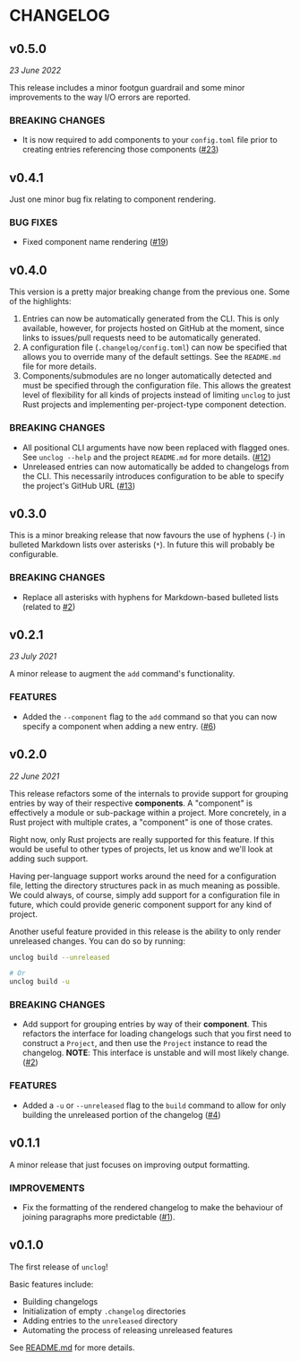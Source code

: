 # CHANGELOG

## v0.5.0

*23 June 2022*

This release includes a minor footgun guardrail and some minor improvements to
the way I/O errors are reported.

### BREAKING CHANGES

- It is now required to add components to your `config.toml`
  file prior to creating entries referencing those components
  ([#23](https://github.com/informalsystems/unclog/issues/23))

## v0.4.1

Just one minor bug fix relating to component rendering.

### BUG FIXES

- Fixed component name rendering
  ([#19](https://github.com/informalsystems/unclog/issues/19))

## v0.4.0

This version is a pretty major breaking change from the previous one. Some of
the highlights:

1. Entries can now be automatically generated from the CLI. This is only
   available, however, for projects hosted on GitHub at the moment, since links
   to issues/pull requests need to be automatically generated.
2. A configuration file (`.changelog/config.toml`) can now be specified that
   allows you to override many of the default settings. See the `README.md` file
   for more details.
3. Components/submodules are no longer automatically detected and must be
   specified through the configuration file. This allows the greatest level of
   flexibility for all kinds of projects instead of limiting `unclog` to just
   Rust projects and implementing per-project-type component detection.

### BREAKING CHANGES

- All positional CLI arguments have now been replaced with flagged ones. See
  `unclog --help` and the project `README.md` for more details.
  ([#12](https://github.com/informalsystems/unclog/issues/12))
- Unreleased entries can now automatically be added to changelogs from the CLI.
  This necessarily introduces configuration to be able to specify the project's
  GitHub URL ([#13](https://github.com/informalsystems/unclog/issues/13))

## v0.3.0

This is a minor breaking release that now favours the use of hyphens (`-`) in
bulleted Markdown lists over asterisks (`*`). In future this will probably be
configurable.

### BREAKING CHANGES

- Replace all asterisks with hyphens for Markdown-based bulleted lists (related
  to [#2](https://github.com/informalsystems/unclog/issues/2))

## v0.2.1

*23 July 2021*

A minor release to augment the `add` command's functionality.

### FEATURES

* Added the `--component` flag to the `add` command so that you can now specify
  a component when adding a new entry.
  ([#6](https://github.com/informalsystems/unclog/issues/6))

## v0.2.0

*22 June 2021*

This release refactors some of the internals to provide support for grouping
entries by way of their respective **components**. A "component" is effectively
a module or sub-package within a project. More concretely, in a Rust project
with multiple crates, a "component" is one of those crates.

Right now, only Rust projects are really supported for this feature. If this
would be useful to other types of projects, let us know and we'll look at adding
such support.

Having per-language support works around the need for a configuration file,
letting the directory structures pack in as much meaning as possible. We could
always, of course, simply add support for a configuration file in future, which
could provide generic component support for any kind of project.

Another useful feature provided in this release is the ability to only render
unreleased changes. You can do so by running:

```bash
unclog build --unreleased

# Or
unclog build -u
```

### BREAKING CHANGES

* Add support for grouping entries by way of their **component**. This refactors
  the interface for loading changelogs such that you first need to construct a
  `Project`, and then use the `Project` instance to read the changelog.
  **NOTE**: This interface is unstable and will most likely change.
  ([#2](https://github.com/informalsystems/unclog/issues/2))

### FEATURES

* Added a `-u` or `--unreleased` flag to the `build` command to allow for only
  building the unreleased portion of the changelog
  ([#4](https://github.com/informalsystems/unclog/pull/4))

## v0.1.1

A minor release that just focuses on improving output formatting.

### IMPROVEMENTS

* Fix the formatting of the rendered changelog to make the behaviour of joining
  paragraphs more predictable
  ([#1](https://github.com/informalsystems/unclog/pull/1)).

## v0.1.0

The first release of `unclog`!

Basic features include:

* Building changelogs
* Initialization of empty `.changelog` directories
* Adding entries to the `unreleased` directory
* Automating the process of releasing unreleased features

See [README.md](README.md) for more details.

